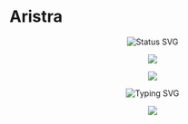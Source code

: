 <h1 align="left">Aristra</h1>

<p align="center">
  <img src="https://aristra-githubcard.vercel.app/api/stats?username=AristraHatsuyu" alt="Status SVG" />
</p>

<p align="center">
  <img src="https://skillicons.dev/icons?i=html,css,ts,js,nuxt,vue,py,cpp,php,nodejs,swift,unity,unrealengine,arduino,docker,git,linux,vscode&perline=6" />
</p>

<p align="center">
  <img src="https://github-readme-stats.vercel.app/api/top-langs/?username=AristraHatsuyu&layout=compact&theme=transparent&hide_border=true" />
</p>

<p align="center">
  <img src="https://readme-typing-svg.demolab.com?font=JetBrains+Mono&weight=500&size=18&pause=1000&center=true&vCenter=true&width=380&lines=hello+world;exploring+systems+and+signals;shaping+order+from+chaos" alt="Typing SVG" />
</p>

<p align="center">
  <p align="center">
  <p align="center">
  <p align="center">
  <img src="https://visitor-badge.laobi.icu/badge?page_id=AristraHatsuyu.AristraHatsuyu&left_color=000000&right_color=8B5CF6&style=flat-square" />
</p>
</p>
</p>
</p>
